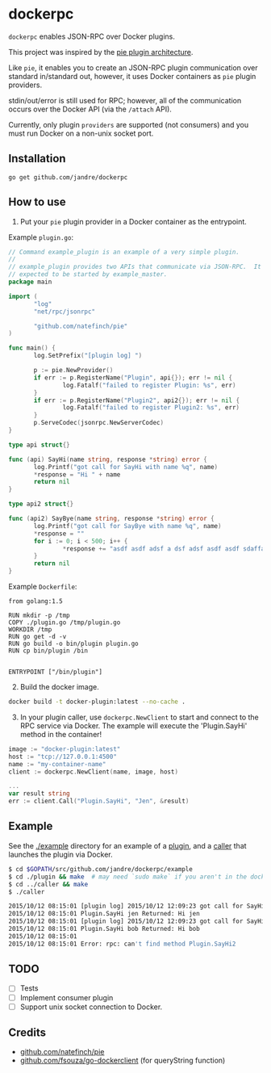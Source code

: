 # dockerpc

`dockerpc` enables JSON-RPC over Docker plugins.

This project was inspired by the [pie plugin architecture](https://github.com/natefinch/pie).

Like `pie`, it enables you to create an JSON-RPC plugin communication over standard in/standard out,
however, it uses Docker containers as `pie` plugin providers. 

stdin/out/error is still used for RPC; however, all of the communication occurs over
the Docker API (via the `/attach` API).

Currently, only plugin `providers` are supported (not consumers) and you must run Docker on a 
non-unix socket port.

## Installation

```
go get github.com/jandre/dockerpc
```

## How to use

  1. Put your `pie` plugin provider in a Docker container as the entrypoint.  

 Example `plugin.go`:
 ```go
// Command example_plugin is an example of a very simple plugin.
//
// example_plugin provides two APIs that communicate via JSON-RPC.  It is
// expected to be started by example_master.
package main

import (
        "log"
        "net/rpc/jsonrpc"

        "github.com/natefinch/pie"
)

func main() {
        log.SetPrefix("[plugin log] ")

        p := pie.NewProvider()
        if err := p.RegisterName("Plugin", api{}); err != nil {
                log.Fatalf("failed to register Plugin: %s", err)
        }
        if err := p.RegisterName("Plugin2", api2{}); err != nil {
                log.Fatalf("failed to register Plugin2: %s", err)
        }
        p.ServeCodec(jsonrpc.NewServerCodec)
}

type api struct{}

func (api) SayHi(name string, response *string) error {
        log.Printf("got call for SayHi with name %q", name)
        *response = "Hi " + name
        return nil
}

type api2 struct{}

func (api2) SayBye(name string, response *string) error {
        log.Printf("got call for SayBye with name %q", name)
        *response = ""
        for i := 0; i < 500; i++ {
                *response += "asdf asdf adsf a dsf adsf asdf asdf sdaffasdf adsf asdf  asdf asdf asd fas df adfs asdf asdf asdf asd fas df asdf sad fjdaskfjldaksjfklajsdflkdjsalkfjlkdasjfdlaj Bye " + name
        }
        return nil
}
```

 Example `Dockerfile`:

 ```
from golang:1.5

RUN mkdir -p /tmp
COPY ./plugin.go /tmp/plugin.go
WORKDIR /tmp
RUN go get -d -v
RUN go build -o bin/plugin plugin.go
RUN cp bin/plugin /bin


ENTRYPOINT ["/bin/plugin"]
 ```

  2. Build the docker image.

  ```bash
  docker build -t docker-plugin:latest --no-cache .
  ```

  3. In your plugin caller, use `dockerpc.NewClient` to start and connect to the RPC
service via Docker. The example will execute the 'Plugin.SayHi' method in the container!

  ```go
  image := "docker-plugin:latest"
  host := "tcp://127.0.0.1:4500"
  name := "my-container-name"
  client := dockerpc.NewClient(name, image, host)
  
  ...
  var result string
  err := client.Call("Plugin.SayHi", "Jen", &result)
  ```

## Example

See the [./example](example/) directory for an example of a [plugin]('example/plugin/'),
and a [caller]('example/caller/') that launches the plugin via Docker.

```bash
$ cd $GOPATH/src/github.com/jandre/dockerpc/example
$ cd ./plugin && make  # may need `sudo make` if you aren't in the docker user group.
$ cd ../caller && make
$ ./caller

2015/10/12 08:15:01 [plugin log] 2015/10/12 12:09:23 got call for SayHi with name "jen"
2015/10/12 08:15:01 Plugin.SayHi jen Returned: Hi jen
2015/10/12 08:15:01 [plugin log] 2015/10/12 12:09:23 got call for SayHi with name "bob"
2015/10/12 08:15:01 Plugin.SayHi bob Returned: Hi bob
2015/10/12 08:15:01
2015/10/12 08:15:01 Error: rpc: can't find method Plugin.SayHi2
``` 

## TODO

 * [ ] Tests
 * [ ] Implement consumer plugin
 * [ ] Support unix socket connection to Docker.

## Credits

  * [github.com/natefinch/pie](https://github.com/natefinch/pie)
  * [github.com/fsouza/go-dockerclient](https://github.com/fsouza/go-dockerclient) (for queryString function) 
